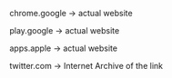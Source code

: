 
chrome.google -> actual website

play.google -> actual website

apps.apple -> actual website

twitter.com -> Internet Archive of the link
